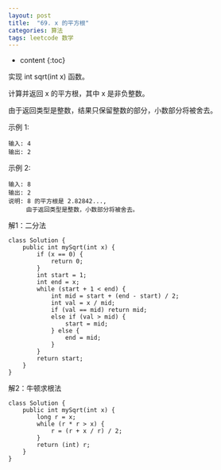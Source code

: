 ```yaml
---
layout: post
title:  "69. x 的平方根"
categories: 算法
tags: leetcode 数学
---
```


* content
{:toc}

<!--more-->

实现 int sqrt(int x) 函数。

计算并返回 x 的平方根，其中 x 是非负整数。

由于返回类型是整数，结果只保留整数的部分，小数部分将被舍去。

示例 1:

```
输入: 4
输出: 2
```

示例 2:

```
输入: 8
输出: 2
说明: 8 的平方根是 2.82842..., 
     由于返回类型是整数，小数部分将被舍去。
```

解1：二分法

```
class Solution {
    public int mySqrt(int x) {
        if (x == 0) {
            return 0;
        }
        int start = 1;
        int end = x;
        while (start + 1 < end) {
            int mid = start + (end - start) / 2;
            int val = x / mid;
            if (val == mid) return mid;
            else if (val > mid) {
                start = mid;
            } else {
                end = mid;
            }
        }
        return start;
    }
}
```

解2：牛顿求根法

```
class Solution {
    public int mySqrt(int x) {
        long r = x;
        while (r * r > x) {
            r = (r + x / r) / 2;
        }
        return (int) r;
    }
}
```